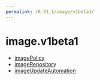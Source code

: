 ```yaml
---
permalink: /0.31.1/image/v1beta1/
---
```


# image.v1beta1



* [imagePolicy](imagePolicy.md)
* [imageRepository](imageRepository.md)
* [imageUpdateAutomation](imageUpdateAutomation.md)